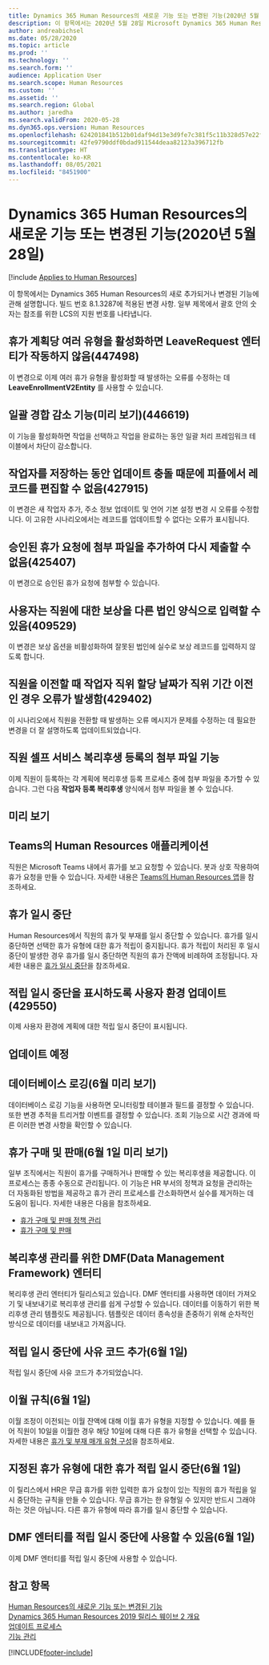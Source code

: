 ```yaml
---
title: Dynamics 365 Human Resources의 새로운 기능 또는 변경된 기능(2020년 5월 28일)
description: 이 항목에서는 2020년 5월 28일 Microsoft Dynamics 365 Human Resources의 새로 추가되거나 변경된 기능에 관해 설명합니다.
author: andreabichsel
ms.date: 05/28/2020
ms.topic: article
ms.prod: ''
ms.technology: ''
ms.search.form: ''
audience: Application User
ms.search.scope: Human Resources
ms.custom: ''
ms.assetid: ''
ms.search.region: Global
ms.author: jaredha
ms.search.validFrom: 2020-05-28
ms.dyn365.ops.version: Human Resources
ms.openlocfilehash: 624201841b512b01daf94d13e3d9fe7c381f5c11b328d57e22fbd73e1066bf88
ms.sourcegitcommit: 42fe9790ddf0bdad911544deaa82123a396712fb
ms.translationtype: HT
ms.contentlocale: ko-KR
ms.lasthandoff: 08/05/2021
ms.locfileid: "8451900"
---
```

# <a name="whats-new-or-changed-in-dynamics-365-human-resources-may-28-2020"></a>Dynamics 365 Human Resources의 새로운 기능 또는 변경된 기능(2020년 5월 28일)

[!include [Applies to Human Resources](../includes/applies-to-hr.md)]

이 항목에서는 Dynamics 365 Human Resources의 새로 추가되거나 변경된 기능에 관해 설명합니다. 빌드 번호 8.1.3287에 적용된 변경 사항. 일부 제목에서 괄호 안의 숫자는 참조를 위한 LCS의 지원 번호를 나타냅니다.

## <a name="leaverequest-entity-doesnt-work-when-you-enable-multiple-types-per-leave-plan-447498"></a>휴가 계획당 여러 유형을 활성화하면 LeaveRequest 엔터티가 작동하지 않음(447498)

이 변경으로 이제 여러 휴가 유형을 활성화할 때 발생하는 오류를 수정하는 데 **LeaveEnrollmentV2Entity** 를 사용할 수 있습니다.

## <a name="batch-contention-reduction-feature-preview-446619"></a>일괄 경합 감소 기능(미리 보기)(446619)

이 기능을 활성화하면 작업을 선택하고 작업을 완료하는 동안 일괄 처리 프레임워크 테이블에서 차단이 감소합니다.

## <a name="updateconflict-while-saving-worker-prevents-editing-a-record-in-people-427915"></a>작업자를 저장하는 동안 업데이트 충돌 때문에 피플에서 레코드를 편집할 수 없음(427915)

이 변경은 새 작업자 추가, 주소 정보 업데이트 및 언어 기본 설정 변경 시 오류를 수정합니다. 이 고유한 시나리오에서는 레코드를 업데이트할 수 없다는 오류가 표시됩니다. 

## <a name="unable-to-add-an-attachment-to-an-approved-leave-request-to-resubmit-425407"></a>승인된 휴가 요청에 첨부 파일을 추가하여 다시 제출할 수 없음(425407)

이 변경으로 승인된 휴가 요청에 첨부할 수 있습니다.

## <a name="user-can-enter-compensation-for-an-employee-in-a-different-legal-entity-form-409529"></a>사용자는 직원에 대한 보상을 다른 법인 양식으로 입력할 수 있음(409529)

이 변경은 보상 옵션을 비활성화하여 잘못된 법인에 실수로 보상 레코드를 입력하지 않도록 합니다.

## <a name="error-when-you-transfer-an-employee-and-the-worker-position-assignment-date-is-before-the-position-duration-429402"></a>직원을 이전할 때 작업자 직위 할당 날짜가 직위 기간 이전인 경우 오류가 발생함(429402)

이 시나리오에서 직원을 전환할 때 발생하는 오류 메시지가 문제를 수정하는 데 필요한 변경을 더 잘 설명하도록 업데이트되었습니다.

## <a name="attachments-capabilities-in-employee-self-service-benefits-enrollment"></a>직원 셀프 서비스 복리후생 등록의 첨부 파일 기능
 
이제 직원이 등록하는 각 계획에 복리후생 등록 프로세스 중에 첨부 파일을 추가할 수 있습니다. 그런 다음 **작업자 등록 복리후생** 양식에서 첨부 파일을 볼 수 있습니다.

## <a name="in-preview"></a>미리 보기

## <a name="human-resources-application-in-teams"></a>Teams의 Human Resources 애플리케이션

직원은 Microsoft Teams 내에서 휴가를 보고 요청할 수 있습니다. 봇과 상호 작용하여 휴가 요청을 만들 수 있습니다. 자세한 내용은 [Teams의 Human Resources 앱](./hr-admin-teams-leave-app.md)을 참조하세요. 

## <a name="leave-suspension"></a>휴가 일시 중단

Human Resources에서 직원의 휴가 및 부재를 일시 중단할 수 있습니다. 휴가를 일시 중단하면 선택한 휴가 유형에 대한 휴가 적립이 중지됩니다. 휴가 적립이 처리된 후 일시 중단이 발생한 경우 휴가를 일시 중단하면 직원의 휴가 잔액에 비례하여 조정됩니다. 자세한 내용은 [휴가 일시 중단](hr-leave-and-absence-suspend-leave.md)을 참조하세요.

## <a name="update-user-experience-to-indicate-that-accrual-is-suspended-429550"></a>적립 일시 중단을 표시하도록 사용자 환경 업데이트(429550)

이제 사용자 환경에 계획에 대한 적립 일시 중단이 표시됩니다.

## <a name="coming-soon"></a>업데이트 예정

## <a name="database-logging-in-preview-in-june"></a>데이터베이스 로깅(6월 미리 보기)

데이터베이스 로깅 기능을 사용하면 모니터링할 테이블과 필드를 결정할 수 있습니다. 또한 변경 추적을 트리거할 이벤트를 결정할 수 있습니다. 조회 기능으로 시간 경과에 따른 이러한 변경 사항을 확인할 수 있습니다.

## <a name="buy-and-sell-leave-in-preview-june-1"></a>휴가 구매 및 판매(6월 1일 미리 보기)

일부 조직에서는 직원이 휴가를 구매하거나 판매할 수 있는 복리후생을 제공합니다. 이 프로세스는 종종 수동으로 관리됩니다. 이 기능은 HR 부서의 정책과 요청을 관리하는 더 자동화된 방법을 제공하고 휴가 관리 프로세스를 간소화하면서 실수를 제거하는 데 도움이 됩니다. 자세한 내용은 다음을 참조하세요.

- [휴가 구매 및 판매 정책 관리](hr-leave-and-absence-manage-buy-and-sell-leave-policies.md)
- [휴가 구매 및 판매](hr-employee-self-service-buy-sell-leave.md)

## <a name="data-management-framework-dmf-entities-for-benefits-management"></a>복리후생 관리를 위한 DMF(Data Management Framework) 엔터티
 
복리후생 관리 엔터티가 릴리스되고 있습니다. DMF 엔터티를 사용하면 데이터 가져오기 및 내보내기로 복리후생 관리를 쉽게 구성할 수 있습니다. 데이터를 이동하기 위한 복리후생 관리 템플릿도 제공됩니다. 템플릿은 데이터 종속성을 존중하기 위해 순차적인 방식으로 데이터를 내보내고 가져옵니다.

## <a name="add-reason-code-to-accrual-suspensions-june-1"></a>적립 일시 중단에 사유 코드 추가(6월 1일)

적립 일시 중단에 사유 코드가 추가되었습니다.

## <a name="carry-forward-rules-june-1"></a>이월 규칙(6월 1일)

이월 조정이 이전되는 이월 잔액에 대해 이월 휴가 유형을 지정할 수 있습니다. 예를 들어 직원이 10일을 이월한 경우 해당 10일에 대해 다른 휴가 유형을 선택할 수 있습니다. 자세한 내용은 [휴가 및 부재 매개 유형 구성](hr-leave-and-absence-types.md)을 참조하세요.

## <a name="suspend-leave-accrual-for-specified-leave-types-june-1"></a>지정된 휴가 유형에 대한 휴가 적립 일시 중단(6월 1일)

이 릴리스에서 HR은 무급 휴가를 위한 입력한 휴가 요청이 있는 직원의 휴가 적립을 일시 중단하는 규칙을 만들 수 있습니다. 무급 휴가는 한 유형일 수 있지만 반드시 그래야 하는 것은 아닙니다. 다른 휴가 유형에 따라 휴가를 일시 중단할 수 있습니다.

## <a name="dmf-entity-available-for-accrual-suspensions-june-1"></a>DMF 엔터티를 적립 일시 중단에 사용할 수 있음(6월 1일)

이제 DMF 엔터티를 적립 일시 중단에 사용할 수 있습니다.

## <a name="see-also"></a>참고 항목

[Human Resources의 새로운 기능 또는 변경된 기능](hr-admin-whats-new.md)</br>
[Dynamics 365 Human Resources 2019 릴리스 웨이브 2 개요](/dynamics365-release-plan/2019wave2/dynamics365-human-resources/)</br>
[업데이트 프로세스](hr-admin-setup-update-process.md)</br>
[기능 관리](hr-admin-manage-features.md)

[!INCLUDE[footer-include](../includes/footer-banner.md)]